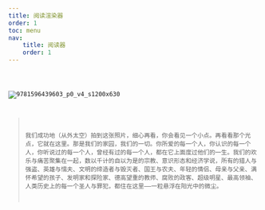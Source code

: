 ```yaml
---
title: 阅读渲染器
order: 1
toc: menu
nav:
    title: 阅读器
    order: 1
---
```


<code src="../../examples/react/view.tsx" inline />


![9781596439603_p0_v4_s1200x630](https://user-images.githubusercontent.com/62286426/225180794-3fb41a9a-e1b5-4d68-83ce-24c0509045ac.jpg)
> 我们成功地（从外太空）拍到这张照片，细心再看，你会看见一个小点。再看看那个光点，它就在这里。那是我们的家园，我们的一切。你所爱的每一个人，你认识的每一个人，你听说过的每一个人，曾经有过的每一个人，都在它上面度过他们的一生。我们的欢乐与痛苦聚集在一起，数以千计的自以为是的宗教、意识形态和经济学说，所有的猎人与强盗、英雄与懦夫、文明的缔造者与毁灭者、国王与农夫、年轻的情侣、母亲与父亲、满怀希望的孩子、发明家和探险家、德高望重的教师、腐败的政客、超级明星、最高领袖、人类历史上的每一个圣人与罪犯，都住在这里——一粒悬浮在阳光中的微尘。
